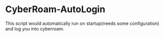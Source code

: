# CyberRoam-AutoLogin
This script would automatically run on startup(needs some configuration) and log you into cyberroam.
